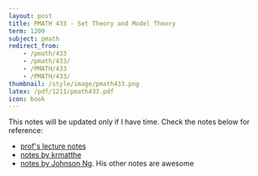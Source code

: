 ```yaml
---
layout: post
title: PMATH 433 - Set Theory and Model Theory
term: 1209
subject: pmath
redirect_from:
    - /pmath/433
    - /pmath/433/
    - /PMATH/433
    - /PMATH/433/
thumbnail: /style/image/pmath433.png
latex: /pdf/1211/pmath433.pdf
icon: book
---
```


This notes will be updated only if I have time. Check the notes below for reference:
- [prof's lecture notes](http://www.math.uwaterloo.ca/~rmoosa/pm433-notes.pdf)
- [notes by krmatthe](https://csclub.uwaterloo.ca/~krmatthe/PMATH/733/)
- [notes by Johnson Ng](https://tex.japorized.ink/PMATH733/classnotes.pdf). His other notes are awesome
